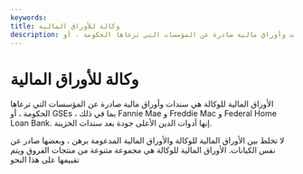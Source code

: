 ```yaml
---
keywords: 
title: وكالة للأوراق المالية
description: الأوراق المالية للوكالة هي سندات وأوراق مالية صادرة عن المؤسسات التي ترعاها الحكومة ، أو GSEs ، بما في ذلك Fannie Mae و Freddie Mac و Federal Home Loan Bank.
---
```


# وكالة للأوراق المالية
الأوراق المالية للوكالة هي سندات وأوراق مالية صادرة عن المؤسسات التي ترعاها الحكومة ، أو GSEs ، بما في ذلك Fannie Mae و Freddie Mac و Federal Home Loan Bank. إنها أدوات الدين الأعلى جودة بعد سندات الخزينة.

لا تخلط بين الأوراق المالية للوكالة والأوراق المالية المدعومة برهن ، وبعضها صادر عن نفس الكيانات. الأوراق المالية للوكالة هي مجموعة متنوعة من منتجات الفروق ويتم تقييمها على هذا النحو

